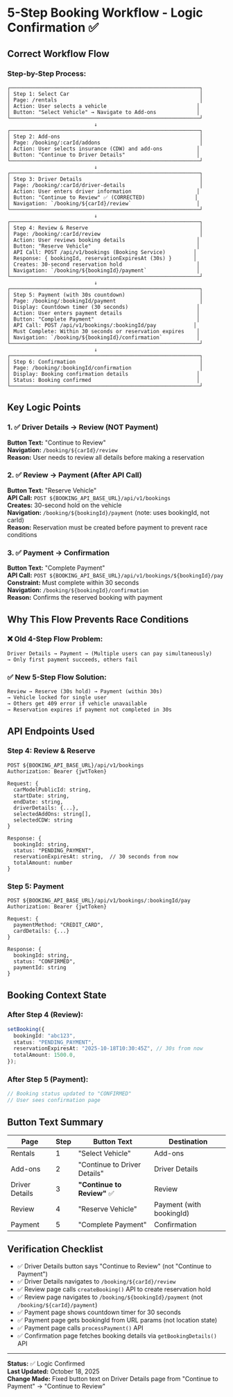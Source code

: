 # 5-Step Booking Workflow - Logic Confirmation ✅

## Correct Workflow Flow

### Step-by-Step Process:

```
┌─────────────────────────────────────────────────────────────┐
│ Step 1: Select Car                                          │
│ Page: /rentals                                              │
│ Action: User selects a vehicle                             │
│ Button: "Select Vehicle" → Navigate to Add-ons             │
└─────────────────────────────────────────────────────────────┘
                            ↓
┌─────────────────────────────────────────────────────────────┐
│ Step 2: Add-ons                                             │
│ Page: /booking/:carId/addons                                │
│ Action: User selects insurance (CDW) and add-ons           │
│ Button: "Continue to Driver Details"                       │
└─────────────────────────────────────────────────────────────┘
                            ↓
┌─────────────────────────────────────────────────────────────┐
│ Step 3: Driver Details                                      │
│ Page: /booking/:carId/driver-details                        │
│ Action: User enters driver information                     │
│ Button: "Continue to Review" ✅ (CORRECTED)                │
│ Navigation: `/booking/${carId}/review`                     │
└─────────────────────────────────────────────────────────────┘
                            ↓
┌─────────────────────────────────────────────────────────────┐
│ Step 4: Review & Reserve                                    │
│ Page: /booking/:carId/review                                │
│ Action: User reviews booking details                       │
│ Button: "Reserve Vehicle"                                  │
│ API Call: POST /api/v1/bookings (Booking Service)         │
│ Response: { bookingId, reservationExpiresAt (30s) }       │
│ Creates: 30-second reservation hold                        │
│ Navigation: `/booking/${bookingId}/payment`                │
└─────────────────────────────────────────────────────────────┘
                            ↓
┌─────────────────────────────────────────────────────────────┐
│ Step 5: Payment (with 30s countdown)                        │
│ Page: /booking/:bookingId/payment                           │
│ Display: Countdown timer (30 seconds)                      │
│ Action: User enters payment details                        │
│ Button: "Complete Payment"                                 │
│ API Call: POST /api/v1/bookings/:bookingId/pay            │
│ Must Complete: Within 30 seconds or reservation expires    │
│ Navigation: `/booking/${bookingId}/confirmation`           │
└─────────────────────────────────────────────────────────────┘
                            ↓
┌─────────────────────────────────────────────────────────────┐
│ Step 6: Confirmation                                        │
│ Page: /booking/:bookingId/confirmation                      │
│ Display: Booking confirmation details                      │
│ Status: Booking confirmed                                  │
└─────────────────────────────────────────────────────────────┘
```

## Key Logic Points

### 1. ✅ Driver Details → Review (NOT Payment)

**Button Text:** "Continue to Review"  
**Navigation:** `/booking/${carId}/review`  
**Reason:** User needs to review all details before making a reservation

### 2. ✅ Review → Payment (After API Call)

**Button Text:** "Reserve Vehicle"  
**API Call:** `POST ${BOOKING_API_BASE_URL}/api/v1/bookings`  
**Creates:** 30-second hold on the vehicle  
**Navigation:** `/booking/${bookingId}/payment` (note: uses bookingId, not carId)  
**Reason:** Reservation must be created before payment to prevent race conditions

### 3. ✅ Payment → Confirmation

**Button Text:** "Complete Payment"  
**API Call:** `POST ${BOOKING_API_BASE_URL}/api/v1/bookings/${bookingId}/pay`  
**Constraint:** Must complete within 30 seconds  
**Navigation:** `/booking/${bookingId}/confirmation`  
**Reason:** Confirms the reserved booking with payment

## Why This Flow Prevents Race Conditions

### ❌ Old 4-Step Flow Problem:

```
Driver Details → Payment → (Multiple users can pay simultaneously)
→ Only first payment succeeds, others fail
```

### ✅ New 5-Step Flow Solution:

```
Review → Reserve (30s hold) → Payment (within 30s)
→ Vehicle locked for single user
→ Others get 409 error if vehicle unavailable
→ Reservation expires if payment not completed in 30s
```

## API Endpoints Used

### Step 4: Review & Reserve

```http
POST ${BOOKING_API_BASE_URL}/api/v1/bookings
Authorization: Bearer {jwtToken}

Request: {
  carModelPublicId: string,
  startDate: string,
  endDate: string,
  driverDetails: {...},
  selectedAddOns: string[],
  selectedCDW: string
}

Response: {
  bookingId: string,
  status: "PENDING_PAYMENT",
  reservationExpiresAt: string,  // 30 seconds from now
  totalAmount: number
}
```

### Step 5: Payment

```http
POST ${BOOKING_API_BASE_URL}/api/v1/bookings/:bookingId/pay
Authorization: Bearer {jwtToken}

Request: {
  paymentMethod: "CREDIT_CARD",
  cardDetails: {...}
}

Response: {
  bookingId: string,
  status: "CONFIRMED",
  paymentId: string
}
```

## Booking Context State

### After Step 4 (Review):

```typescript
setBooking({
  bookingId: "abc123",
  status: "PENDING_PAYMENT",
  reservationExpiresAt: "2025-10-18T10:30:45Z", // 30s from now
  totalAmount: 1500.0,
});
```

### After Step 5 (Payment):

```typescript
// Booking status updated to "CONFIRMED"
// User sees confirmation page
```

## Button Text Summary

| Page           | Step | Button Text                  | Destination              |
| -------------- | ---- | ---------------------------- | ------------------------ |
| Rentals        | 1    | "Select Vehicle"             | Add-ons                  |
| Add-ons        | 2    | "Continue to Driver Details" | Driver Details           |
| Driver Details | 3    | **"Continue to Review"** ✅  | Review                   |
| Review         | 4    | "Reserve Vehicle"            | Payment (with bookingId) |
| Payment        | 5    | "Complete Payment"           | Confirmation             |

## Verification Checklist

- ✅ Driver Details button says "Continue to Review" (not "Continue to Payment")
- ✅ Driver Details navigates to `/booking/${carId}/review`
- ✅ Review page calls `createBooking()` API to create reservation hold
- ✅ Review page navigates to `/booking/${bookingId}/payment` (not `/booking/${carId}/payment`)
- ✅ Payment page shows countdown timer for 30 seconds
- ✅ Payment page gets bookingId from URL params (not location state)
- ✅ Payment page calls `processPayment()` API
- ✅ Confirmation page fetches booking details via `getBookingDetails()` API

---

**Status:** ✅ Logic Confirmed  
**Last Updated:** October 18, 2025  
**Change Made:** Fixed button text on Driver Details page from "Continue to Payment" → "Continue to Review"
